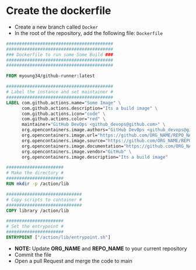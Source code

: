 # Create the dockerfile
- Create a new branch called `Docker`
- In the root of the repository, add the following file: `Dockerfile`

```Dockerfile
#########################################
#########################################
### Dockerfile to run some Some Build ###
#########################################
#########################################

FROM myoung34/github-runner:latest

#########################################
# Label the instance and set maintainer #
#########################################
LABEL com.github.actions.name="Some Image" \
      com.github.actions.description="Its a build image" \
      com.github.actions.icon="code" \
      com.github.actions.color="red" \
      maintainer="GitHub DevOps <github_devops@github.com>" \
      org.opencontainers.image.authors="GitHub DevOps <github_devops@github.com>" \
      org.opencontainers.image.url="https://github.com/ORG_NAME/REPO_NAME" \
      org.opencontainers.image.source="https://github.com/ORG_NAME/REPO_NAME" \
      org.opencontainers.image.documentation="https://github.com/ORG_NAME/REPO_NAME" \
      org.opencontainers.image.vendor="GitHub" \
      org.opencontainers.image.description="Its a build image"

######################
# Make the directory #
######################
RUN mkdir -p /action/lib

#############################
# Copy scripts to container #
#############################
COPY library /action/lib

######################
# Set the entrypoint #
######################
ENTRYPOINT ["/action/lib/entrypoint.sh"]
```
- **NOTE:** Update **ORG_NAME** and **REPO_NAME** to your current repository 
- Commit the file
- Open a pull Request and merge the code to main